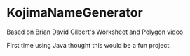 # KojimaNameGenerator
Based on Brian David Gilbert's Worksheet and Polygon video

First time using Java thought this would be a fun project. 

